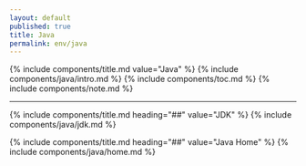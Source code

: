 ```yaml
---
layout: default
published: true
title: Java
permalink: env/java
---
```


{% include components/title.md value="Java" %}
{% include components/java/intro.md %}
{% include components/toc.md %}
{% include components/note.md %}

---

{% include components/title.md heading="##" value="JDK" %}
{% include components/java/jdk.md %}

{% include components/title.md heading="##" value="Java Home" %}
{% include components/java/home.md %}
